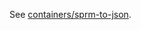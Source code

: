 See [containers/sprm-to-json](https://github.com/hubmapconsortium/portal-containers/blob/master/containers/sprm-to-json/README.md).
